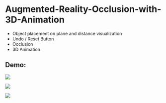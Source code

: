 # Augmented-Reality-Occlusion-with-3D-Animation

* Object placement on plane and distance visualization
* Undo / Reset Button
* Occlusion
* 3D Animation

## Demo:

![](https://github.com/karanY2019/Augmented-Reality-Occlusion-with-3D-Animation/blob/main/occlusion_demo.gif)

![](https://github.com/karanY2019/Augmented-Reality-Occlusion-with-3D-Animation/blob/main/Dancing_3D_demo.gif)

![](https://github.com/karanY2019/Augmented-Reality-Occlusion-with-3D-Animation/blob/main/cube_distance_measure.gif)




